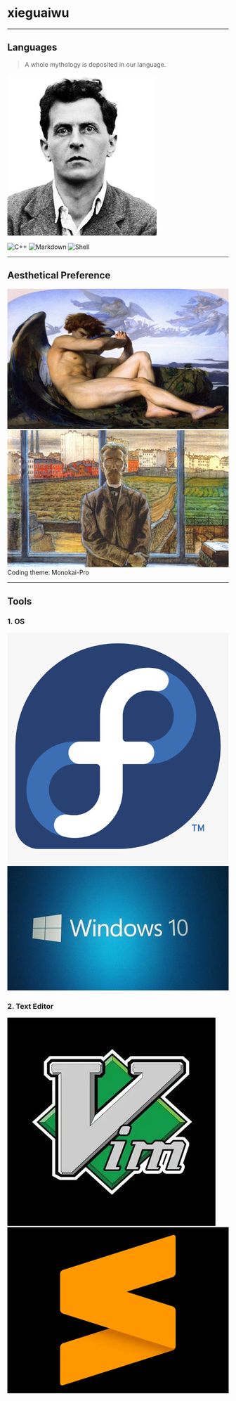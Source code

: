# xieguaiwu
---

## Languages
> A whole mythology is deposited in our language.

![Wittgenstein](./pics/wittgenstein.jpg)

![C++](https://img.shields.io/badge/C%2B%2B-f34b7d?style=flat&logo=cplusplus&logoColor=white)
![Markdown](https://img.shields.io/badge/Markdown-000000?style=flat&logo=markdown&logoColor=white)
![Shell](https://img.shields.io/badge/Shell-89E051?style=flat&logo=shell&logoColor=black)

---

## Aesthetical Preference

![Fallen Angel](./pics/fallen-angel.jpg)
![K.Sunnerberg](./pics/K.Sunnerberg.jpg)
Coding theme: Monokai-Pro

---

## Tools
### 1. OS
![Fedora Linux](./pics/fedora-linux-logo.png)
![Windows 10](./pics/win10.jfif)

### 2. Text Editor
![Vim](./pics/vim.webp)
![Sublime Text](./pics/sublime-text-icon.webp)

<!--
**xieguaiwu/xieguaiwu** is a ✨ _special_ ✨ repository because its `README.md` (this file) appears on your GitHub profile.
